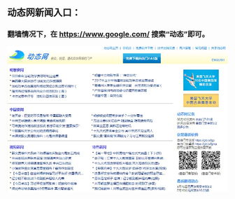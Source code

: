 ## 动态网新闻入口：

### 翻墙情况下，在 https://www.google.com/ 搜索“动态”即可。


<img src="https://github.com/chengyuan98/up/blob/master/dtw20170711.jpg" />




